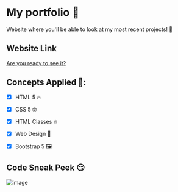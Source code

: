 # My portfolio 🚀 
Website where you'll be able to look at my most recent projects! 🚀 


## Website Link
[Are you ready to see it?](https://david-torres-by.github.io/My_portfolio/)

## Concepts Applied 🧐:
- [x] HTML 5 🔥
  
- [x] CSS 5 🤓

- [x] HTML Classes 🔥

- [x] Web Design 🎨

- [x] Bootstrap 5 🖼️

## Code Sneak Peek 😏
![image](finished.gif)
